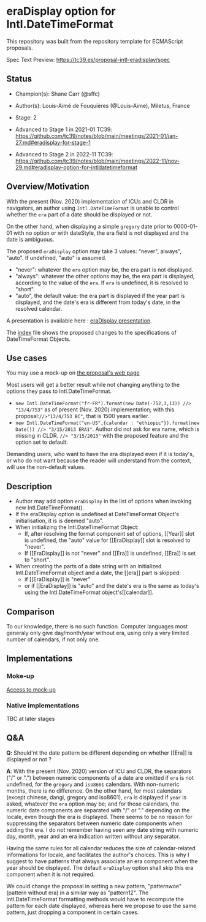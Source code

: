 # eraDisplay option for Intl.DateTimeFormat

This repository was built from the repository template for ECMAScript proposals.

Spec Text Preview: https://tc39.es/proposal-intl-eradisplay/spec

## Status

- Champion(s): Shane Carr (@sffc)
- Author(s): Louis-Aimé de Fouquières (@Louis-Aime), Miletus, France
- Stage: 2

- Advanced to Stage 1 in 2021-01 TC39: https://github.com/tc39/notes/blob/main/meetings/2021-01/jan-27.md#eradisplay-for-stage-1
- Advanced to Stage 2 in 2022-11 TC39: https://github.com/tc39/notes/blob/main/meetings/2022-11/nov-29.md#eradisplay-option-for-intldatetimeformat

## Overview/Motivation

With the present (Nov. 2020) implementation of ICUs and CLDR in navigators, an author using `Intl.DateTimeFormat` is unable to control whether the `era` part of a date should be displayed or not.

On the other hand, when displaying a simple `gregory` date prior to 0000-01-01 with no option or with dateStyle, the era field is not displayed and the date is ambiguous.

The proposed `eraDisplay` option may take 3 values: "never", always", "auto". If undefined, "auto" is assumed. 
 * "never": whatever the `era` option may be, the era part is not displayed.
 * "always": whatever the other options may be, the era part is displayed, according to the value of the `era`. If `era` is undefined, it is resolved to "short".
 * "auto", the default value: the era part is displayed if the year part is displayed, and the date's era is different from today's date, in the resolved calendar.
 
 A presentation is available here : [eraDIsplay presentation](https://docs.google.com/presentation/d/1CABEQP_U-vCUxGKXbJmaZKvJZHEdFZZtAHGAOnRbrCY/edit?usp=sharing).
 
 The [index](./index.html) file shows the proposed changes to the specifications of DateTimeFormat Objects.

## Use cases

You may use a mock-up on [the proposal's web page](https://tc39.es/proposal-intl-eradisplay/)

Most users will get a better result while not changing anything to the options they pass to Intl.DateTimeFormat.
* `new Intl.DateTimeFormat("fr-FR").format(new Date(-752,3,13)) //> "13/4/753"` as of present (Nov. 2020) implementation; 
with this proposal:`//>"13/4/753 BC"`, that is 1500 years earlier.
* `new Intl.DateTimeFormat("en-US",{calendar : "ethiopic"}).format(new Date()) //> "3/15/2013 ERA1"`. 
Author did not ask for era name, which is missing in CLDR. 
`//> "3/15/2013"` with the proposed feature and the option set to default.  

Demanding users, who want to have the era displayed even if it is today's, or who do not want because the reader will understand from the context, will use the non-default values.

## Description

* Author may add option `eraDisplay` in the list of options when invoking new Intl.DateTimeFormat(). 
* If the eraDisplay option is undefined at DateTimeFormat Object's initialisation, it is is deemed "auto".
* When initializing the Intl.DateTimeFormat Object:
   * If, after resolving the format component set of options, [[Year]] slot is undefined, the "auto" value for [[EraDisplay]] slot is resolved to "never".
   * If [[EraDisplay]] is not "never" and [[Era]] is undefined, [[Era]] is set to "short".
* When creating the parts of a date string with an initialized Intl.DateTimeFormat object and a date, the [[era]] part is skipped: 
   * if [[EraDisplay]] is "never"
   * or if [[EraDisplay]] is "auto" and the date's era is the same as today's using the Intl.DateTimeFormat object's[[calendar]].

## Comparison

To our knowledge, there is no such function. Computer languages most generaly only give day/month/year without era, using only a very limited number of calendars, if not only one.


## Implementations

### Moke-up

[Access to mock-up](https://tc39.es/proposal-intl-eradisplay/)

### Native implementations

TBC at later stages

## Q&A

**Q**: Should'nt the date pattern be different depending on whether [[Era]] is displayed or not ?

**A**: With the present (Nov. 2020) version of ICU and CLDR, the separators ("/" or ".") between numeric components of a date are omitted if `era` is not undefined, 
for the `gregory` and `iso8601` calendars. With non-numeric months, there is no difference.
On the other hand, for most calendars (except chinese, dangi, gregory and iso8601), `era` is displayed if `year` is asked, whatever the `era` option may be; 
and for those calendars, the numeric date components are separated with "/" or "." depending on the locale, even though the era is displayed. 
There seems to be no reason for suppressing the separators between numeric date components when adding the era. 
I do not remember having seen any date string with numeric day, month, year and an era indication written without any separator.

Having the same rules for all calendar reduces the size of calendar-related informations for locale, and facilitates the author's choices. 
This is why I suggest to have patterns that always associate an era component when the year should be displayed. 
The default `eraDisplay` option shall skip this era component when it is not required.

We could change the proposal in setting a new pattern, "patternwoe" (pattern without era) in a similar way as "pattern12". 
The Intl.DateTimeFormat formatting methods would have to recompute the pattern for each date displayed, 
whereas here we propose to use the same pattern, just dropping a component in certain cases.
